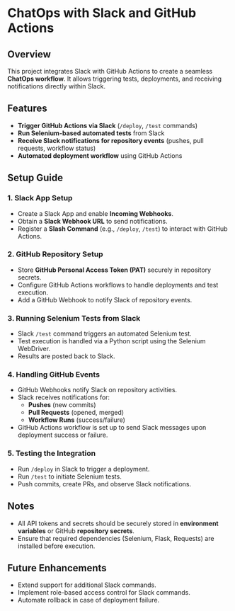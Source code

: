 # ChatOps with Slack and GitHub Actions

## Overview

This project integrates Slack with GitHub Actions to create a seamless **ChatOps workflow**. It allows triggering tests, deployments, and receiving notifications directly within Slack.

## Features

- **Trigger GitHub Actions via Slack** (`/deploy`, `/test` commands)
- **Run Selenium-based automated tests** from Slack
- **Receive Slack notifications for repository events** (pushes, pull requests, workflow status)
- **Automated deployment workflow** using GitHub Actions

## Setup Guide

### 1. Slack App Setup

- Create a Slack App and enable **Incoming Webhooks**.
- Obtain a **Slack Webhook URL** to send notifications.
- Register a **Slash Command** (e.g., `/deploy`, `/test`) to interact with GitHub Actions.

### 2. GitHub Repository Setup

- Store **GitHub Personal Access Token (PAT)** securely in repository secrets.
- Configure GitHub Actions workflows to handle deployments and test execution.
- Add a GitHub Webhook to notify Slack of repository events.

### 3. Running Selenium Tests from Slack

- Slack `/test` command triggers an automated Selenium test.
- Test execution is handled via a Python script using the Selenium WebDriver.
- Results are posted back to Slack.

### 4. Handling GitHub Events

- GitHub Webhooks notify Slack on repository activities.
- Slack receives notifications for:
  - **Pushes** (new commits)
  - **Pull Requests** (opened, merged)
  - **Workflow Runs** (success/failure)
- GitHub Actions workflow is set up to send Slack messages upon deployment success or failure.

### 5. Testing the Integration

- Run `/deploy` in Slack to trigger a deployment.
- Run `/test` to initiate Selenium tests.
- Push commits, create PRs, and observe Slack notifications.

## Notes

- All API tokens and secrets should be securely stored in **environment variables** or GitHub **repository secrets**.
- Ensure that required dependencies (Selenium, Flask, Requests) are installed before execution.

## Future Enhancements

- Extend support for additional Slack commands.
- Implement role-based access control for Slack commands.
- Automate rollback in case of deployment failure.
